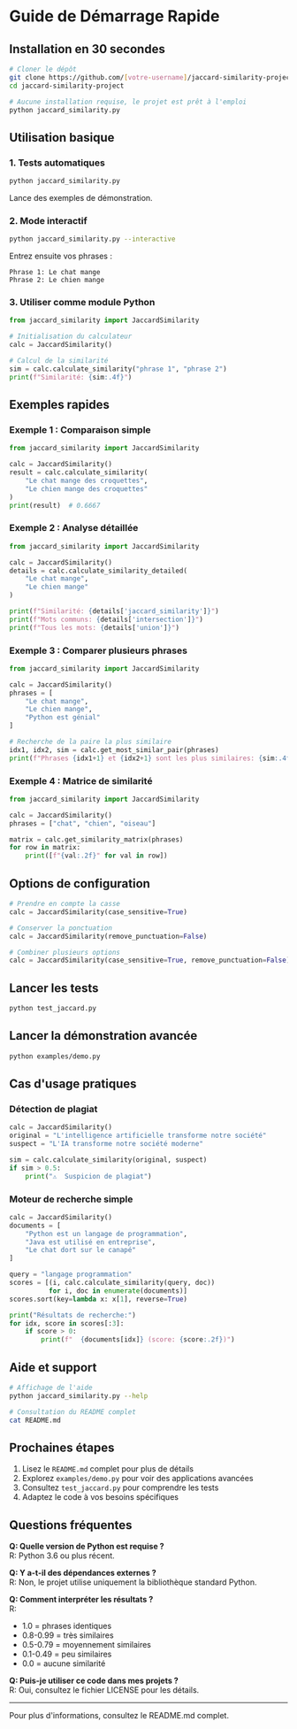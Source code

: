 # Guide de Démarrage Rapide

## Installation en 30 secondes

```bash
# Cloner le dépôt
git clone https://github.com/[votre-username]/jaccard-similarity-project.git
cd jaccard-similarity-project

# Aucune installation requise, le projet est prêt à l'emploi
python jaccard_similarity.py
```

## Utilisation basique

### 1. Tests automatiques

```bash
python jaccard_similarity.py
```

Lance des exemples de démonstration.

### 2. Mode interactif

```bash
python jaccard_similarity.py --interactive
```

Entrez ensuite vos phrases :

```
Phrase 1: Le chat mange
Phrase 2: Le chien mange
```

### 3. Utiliser comme module Python

```python
from jaccard_similarity import JaccardSimilarity

# Initialisation du calculateur
calc = JaccardSimilarity()

# Calcul de la similarité
sim = calc.calculate_similarity("phrase 1", "phrase 2")
print(f"Similarité: {sim:.4f}")
```

## Exemples rapides

### Exemple 1 : Comparaison simple

```python
from jaccard_similarity import JaccardSimilarity

calc = JaccardSimilarity()
result = calc.calculate_similarity(
    "Le chat mange des croquettes",
    "Le chien mange des croquettes"
)
print(result)  # 0.6667
```

### Exemple 2 : Analyse détaillée

```python
from jaccard_similarity import JaccardSimilarity

calc = JaccardSimilarity()
details = calc.calculate_similarity_detailed(
    "Le chat mange",
    "Le chien mange"
)

print(f"Similarité: {details['jaccard_similarity']}")
print(f"Mots communs: {details['intersection']}")
print(f"Tous les mots: {details['union']}")
```

### Exemple 3 : Comparer plusieurs phrases

```python
from jaccard_similarity import JaccardSimilarity

calc = JaccardSimilarity()
phrases = [
    "Le chat mange",
    "Le chien mange",
    "Python est génial"
]

# Recherche de la paire la plus similaire
idx1, idx2, sim = calc.get_most_similar_pair(phrases)
print(f"Phrases {idx1+1} et {idx2+1} sont les plus similaires: {sim:.4f}")
```

### Exemple 4 : Matrice de similarité

```python
from jaccard_similarity import JaccardSimilarity

calc = JaccardSimilarity()
phrases = ["chat", "chien", "oiseau"]

matrix = calc.get_similarity_matrix(phrases)
for row in matrix:
    print([f"{val:.2f}" for val in row])
```

## Options de configuration

```python
# Prendre en compte la casse
calc = JaccardSimilarity(case_sensitive=True)

# Conserver la ponctuation
calc = JaccardSimilarity(remove_punctuation=False)

# Combiner plusieurs options
calc = JaccardSimilarity(case_sensitive=True, remove_punctuation=False)
```

## Lancer les tests

```bash
python test_jaccard.py
```

## Lancer la démonstration avancée

```bash
python examples/demo.py
```

## Cas d'usage pratiques

### Détection de plagiat

```python
calc = JaccardSimilarity()
original = "L'intelligence artificielle transforme notre société"
suspect = "L'IA transforme notre société moderne"

sim = calc.calculate_similarity(original, suspect)
if sim > 0.5:
    print("⚠️  Suspicion de plagiat")
```

### Moteur de recherche simple

```python
calc = JaccardSimilarity()
documents = [
    "Python est un langage de programmation",
    "Java est utilisé en entreprise",
    "Le chat dort sur le canapé"
]

query = "langage programmation"
scores = [(i, calc.calculate_similarity(query, doc))
          for i, doc in enumerate(documents)]
scores.sort(key=lambda x: x[1], reverse=True)

print("Résultats de recherche:")
for idx, score in scores[:3]:
    if score > 0:
        print(f"  {documents[idx]} (score: {score:.2f})")
```

## Aide et support

```bash
# Affichage de l'aide
python jaccard_similarity.py --help

# Consultation du README complet
cat README.md
```

## Prochaines étapes

1. Lisez le `README.md` complet pour plus de détails
2. Explorez `examples/demo.py` pour voir des applications avancées
3. Consultez `test_jaccard.py` pour comprendre les tests
4. Adaptez le code à vos besoins spécifiques

## Questions fréquentes

**Q: Quelle version de Python est requise ?**  
R: Python 3.6 ou plus récent.

**Q: Y a-t-il des dépendances externes ?**  
R: Non, le projet utilise uniquement la bibliothèque standard Python.

**Q: Comment interpréter les résultats ?**  
R:

- 1.0 = phrases identiques
- 0.8-0.99 = très similaires
- 0.5-0.79 = moyennement similaires
- 0.1-0.49 = peu similaires
- 0.0 = aucune similarité

**Q: Puis-je utiliser ce code dans mes projets ?**  
R: Oui, consultez le fichier LICENSE pour les détails.

---

Pour plus d'informations, consultez le README.md complet.

